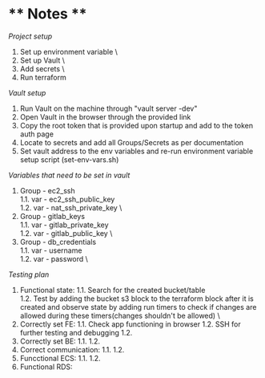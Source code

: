 # ** Notes **

_Project setup_

1. Set up environment variable \
2. Set up Vault \
3. Add secrets \
4. Run terraform


_Vault setup_

1. Run Vault on the machine through "vault server -dev"
2. Open Vault in the browser through the provided link
3. Copy the root token that is provided upon startup and add to the token auth page
4. Locate to secrets and add all Groups/Secrets as per documentation
5. Set vault address to the env variables and re-run environment variable setup script (set-env-vars.sh)


_Variables that need to be set in vault_

1. Group - ec2_ssh \
    1.1. var - ec2_ssh_public_key \
    1.2. var - nat_ssh_private_key \
2. Group - gitlab_keys \
    1.1. var - gitlab_private_key \
    1.2. var - gitlab_public_key \
3. Group - db_credentials \
    1.1. var - username \
    1.2. var - password \


_Testing plan_

1. Functional state:
    1.1. Search for the created bucket/table  \
    1.2. Test by adding the bucket s3 block to the terraform block after it is created and observe state by adding run timers to check if changes are allowed during these timers(changes shouldn't be allowed) \
2. Correctly set FE:
    1.1. Check app functioning in browser
    1.2. SSH for further testing and debugging
    1.2. 
3. Correctly set BE:
    1.1. 
    1.2. 
4. Correct communication:
    1.1. 
    1.2. 
5. Funcctional ECS: 
    1.1. 
    1.2. 
6. Functional RDS:
